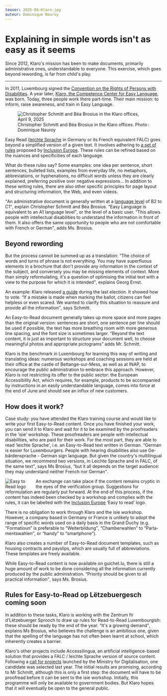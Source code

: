 ```yaml
---
teaser: 2025-04-Klaro.jpg
auteur: Dominique Nauroy
---
```


<hgroup>
	<h1>Explaining in simple words isn't as easy as it seems</h1>
	<p>Since 2012, Klaro's mission has been to make documents, primarily administrative ones, understandable to everyone. This exercise, which goes beyond rewording, is far from child's play.</p>
</hgroup>
<hr>
<div class="intro">
    <p>In 2011, Luxembourg signed the <a href="https://mfsva.gouvernement.lu/en/le-ministere/attributions/personnes-handicapees/convention-nations-unies.html">Convention on the Rights of Persons with Disabilities</a>. A year later, <a href="https://klaro.lu/fr/klaro_fr/ce-que-klaro-est/">Klaro, the Competence Center for Easy Language</a>, was born. Today, three people work there part-time. Their main mission: to inform, raise awareness, and train in Easy Language.</p>
</div>
<figure role="group" aria-label="Christopher Schmitt and Béa Brosius in the Klaro offices, April 9, 2025. Photo: Dominique Nauroy" class="pic">
    <img src="../../../../content/fr/news/img/2025-04-Klaro.jpg" alt="Christopher Schmitt and Béa Brosius in the Klaro offices, April 9, 2025">
    <figcaption>Christopher Schmitt and Béa Brosius in the Klaro offices. Photo&#8239;: Dominique Nauroy</figcaption>
</figure>
<p>Easy Read (<a lang="de" hreflang="de" href="https://leichte-sprache.de/">leichte Sprache</a> in Germany or its French equivalent FALC) goes beyond a simplified version of a given text. It involves adhering to <a href="https://www.inclusion-europe.eu/wp-content/uploads/2017/06/FR_Information_for_all.pdf">a set of rules</a> proposed by <a hreflang="en" lang="en" href="https://www.inclusion-europe.eu/easy-to-read/">Inclusion Europe</a>. These rules can be refined based on the nuances and specificities of each language.</p>

<p>What do these rules say? Some examples: one idea per sentence, short sentences, bulleted lists, examples from everyday life, no metaphors, abbreviations, or hyphenations, no difficult words unless they are clearly explained, preferring positive over negative expressions... In addition to these writing rules, there are also other specific principles for page layout and structuring information, the Web, and even videos.</p>

<p><q>An administrative document is generally written at a <a hreflang="fr" href="https://www.lifelong-learning.lu/formation-tout-au-long-de-la-vie/cecr-cadre-europeen-commun-de-reference-pour-les-langues/fr#toc2">language level</a> of B2 to C1</q>, explain Christopher Schmitt and Béa Brosius. <q>Easy Language is equivalent to an A1 language level</q>, or the level of a basic user. <q>This allows people with intellectual disabilities to understand the information in front of them. It also offers the same opportunity to people who are not comfortable with French or German</q>, adds Ms. Brosius.</p>

<h2>Beyond rewording</h2>

<p>But the process cannot be summed up as a translation: <q>The choice of words and turns of phrase is not everything. You may have superfluous elements in a brochure that don't provide any information in the context of the subject, and conversely you may be missing elements of context. More than simply reformulating, it's a question of optimising the initial text with a view to the purpose for which it is intended</q>, explains Georg Ernst.</p>

<p>An example: Klaro released <a hreflang="fr" href="https://guichet.public.lu/fr/leichte-sprache/vie-publique/elections-europeennes/comment-voter.html">a guide</a> during the last election. It showed how to vote. <q>If a mistake is made when marking the ballot, citizens can feel helpless or even scared. We wanted to clarify this situation to reassure and provide all the information</q>, says Schmitt.</p>

<p>An Easy-to-Read document generally takes up more space and more pages than the original version: sentences are short, one sentence per line should be used if possible, the text has more breathing room with more generous line spacing, and the font size is sometimes larger. <q>Beyond the text content, it is just as important to structure your document well, to choose meaningful photos and appropriate pictograms</q> adds Mr. Schmitt.</p>

<p>Klaro is the benchmark in Luxembourg for learning this way of writing and translating ideas: numerous workshops and coaching sessions are held at their office at the castle of Bettange-sur-Mess, as well as at INAP, to encourage the public administration to embrace this approach. However, Klaro is not restricting its offer to the public sector: the European Accessibility Act, which requires, for example, products to be accompanied by instructions in an easily understandable language, comes into force at the end of June and should see an influx of new customers.</p>

<h2>How does it work?</h2>

<p>Case study: you have attended the Klaro training course and would like to write your first Easy-to-Read content. Once you have finished your work, you can send it to Klaro and wait for it to be examined by the proofreaders in the ‘isie’ workshop. These proofreaders are people with intellectual disabilities, who are paid for their work. For the most part, they are able to read <span lang="de">‘leichte Sprache’</span>, i.e. an Easy-to-Read text written in German. <q>German is easier for Luxembourgers. People with hearing disabilities also use <span lang="de">Gebärdensprache</span> - German sign language. But given the country's multilingual situation, we recommend two versions, in <span lang="de">Leichte Sprache</span> and in FALC, of the same text</q>, says Ms Brosius, <q>but it all depends on the target audience: they may understand neither French nor German</q>.</p>

<p><img src="../../../../content/fr/news/img/easy-to-read.jpg" style="float: left; max-width: 90px; height: auto; margin-right: 0.5rem;" alt="Easy to Read logo" title="Easy to Read logo">An exchange can take place if the content remains cryptic in the eyes of the verification group. Suggestions for reformulation are regularly put forward. At the end of this process, if the content has indeed been checked by a workshop and complies with the rules, it can be labelled with the <a href="https://www.inclusion-europe.eu/easy-to-read/" hreflang="en" lang="en">Inclusion Europe</a> ‘Easy to read’ logo.</p>

<p>There is no obligation to work through Klaro and the isie workshop. However, a company based in Germany or France is unlikely to adopt the range of specific words used on a daily basis in the Grand Duchy (e.g. <span lang="lb">“Formatioun”</span> is preferable to <span lang="de">“Weiterbildung”</span>, <span lang="lb">“Chamberwahlen”</span> to <span lang="de">“Parlamentswahlen”</span>, or <span lang="lb">“handy”</span> to <span lang="en">“smartphone”</span>).</p>

<p>Klaro also creates a number of Easy-to-Read document templates, such as housing contracts and payslips, which are usually full of abbreviations. These templates are freely available.</p>

<p>While Easy-to-Read content is now available on guichet.lu, there is still a huge amount of work to be done considering all the information currently produced by the public administration. <q>Priority should be given to all practical information</q>, says Ms. Brosius.</p>

<h2>Rules for Easy-to-Read <span lang="lb">op Lëtzebuergesch</span> coming soon</h2>

<p>In addition to these tasks, Klaro is working with the <span lang="lb">Zentrum fir d'Lëtzebuerger Sprooch</span> to draw up rules for Read-to-Read Luxembourgish: these should be ready by the end of the year. <q>It's a growing demand</q>, explains Ms Brosius, who believes the challenge is an ambitious one, given that the spelling of the language has not often been learnt at school, which inherently creates a barrier.</p>

<p>Klaro's other projects include Accessilingua, an artificial intelligence-based solution that provides a FALC / leichte Sprache version of source content. Following a <a hreflang="fr" href="https://mindigital.gouvernement.lu/fr/actualites.gouvernement2024+fr+actualites+toutes_actualites+communiques+2024+05-mai+03-accessi-lingua.html">call for projects</a> launched by the Ministry for Digitalisation, one candidate was selected last year. The initial results are promising, according to Mr Schmitt, although this is only a first step: the document will have to be proofread before it can be sent to the isie workshop. Initially, this programme will only be available to government bodies. But Klaro hopes that it will eventually be open to the general public.</p>